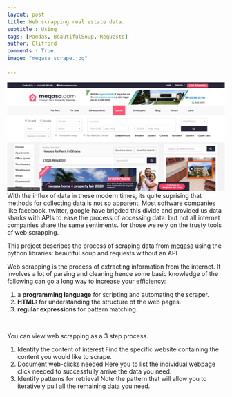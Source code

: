 ```yaml
---
layout: post
title: Web scrapping real estate data.
subtitle : Using 
tags: [Pandas, BeautifulSoup, Requests]
author: Clifford
comments : True
image: "meqasa_scrape.jpg"

---
```


![Meqasa pic](/assets/project/meqasa_scrape.jpg)
With the influx of data in these modern times, its quite suprising that methods for collecting data is not so apparent. Most software companies like facebook, twitter, google have brigded this divide and provided us data sharks with APIs to ease the process of accessing data. but not all internet companies share the same sentiments. for those we rely on the trusty tools of web scrapping.

This project describes the process of scraping data from [meqasa](http://www.meqasa.com) using the python libraries: beautiful soup and requests without an API

Web scrapping is the process of extracting information from the internet. It involves a lot of parsing and cleaning hence some basic knowledge of the following can go a long way to increase your efficiency:

1. a <b> programming language</b> for scripting and automating the scraper.
2. <b>HTML:</b> for understanding the structure of the web pages.
3. <b>regular expressions</b> for pattern matching.

<br>

You can view web scrapping as a 3 step process.
1.  Identify the content of interest
Find the specific website containing the content you would like to scrape.
2.  Document web-clicks needed
Here you to list the individual webpage click needed to successfully arrive the data you need.
3. Identify patterns for retrieval
Note the pattern that will allow you to iteratively pull all the remaining data you need.

<br>


<!-- 
<h2>1. HTML headings</h2>
{% highlight html %}
<h1>This is heading 1</h1>
<h2>This is heading 2</h2>
<h3>This is heading 3</h3>
<h4>This is heading 4</h4>
<h5>This is heading 5</h5>
<h6>This is heading 6</h6>
{% endhighlight %}
<h1>This is heading 1</h1>
<h2>This is heading 2</h2>
<h3>This is heading 3</h3>
<h4>This is heading 4</h4>
<h5>This is heading 5</h5>
<h6>This is heading 6</h6>

<br>

<h2>2. bold text</h2>
{% highlight html %}
<p>This is normal text - <b>and this is bold text</b>.</p>
{% endhighlight %}
<p>This is normal text - <b>and this is bold text</b>.</p>

<h2>5. image</h2>
{% highlight html %}
![sample image]({{ site.baseurl }}/assets/img/koreaSunset.jpg)
{% endhighlight %}
![sample image]({{ site.baseurl }}/assets/img/koreaSunset.jpg)

<br>

<h2>5. table</h2>
{% highlight html %}
| Header 1  | Header 2 | Header 3 |
| :------- | :-------: | -------: |
| Content 1  | Content 2 | Content 3 |
| Content 1  | Content 2 | Content 3 |
{% endhighlight %}
| Header 1  | Header 2 | Header 3 |
| :------- | :-------: | -------: |
| Content 1 | Content 2 | Content 3 |
| Content 1 | Content 2 | Content 3 | -->
